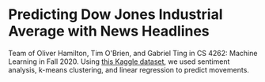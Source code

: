 # Predicting Dow Jones Industrial Average with News Headlines

Team of Oliver Hamilton, Tim O'Brien, and Gabriel Ting in CS 4262: Machine Learning in Fall 2020. Using [this Kaggle dataset](https://www.kaggle.com/aaron7sun/stocknews), we used sentiment analysis, k-means clustering, and linear regression to predict movements.
